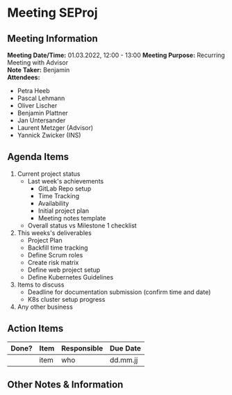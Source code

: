 # Meeting SEProj
## Meeting Information
**Meeting Date/Time:** 01.03.2022, 12:00 - 13:00 
**Meeting Purpose:** Recurring Meeting with Advisor  
**Note Taker:** Benjamin  
**Attendees:**
- Petra Heeb
- Pascal Lehmann
- Oliver Lischer
- Benjamin Plattner
- Jan Untersander
- Laurent Metzger (Advisor)
- Yannick Zwicker (INS)

## Agenda Items
1. Current project status
    - Last week's achievements
      - GitLab Repo setup
      - Time Tracking
      - Availability
      - Initial project plan
      - Meeting notes template
    - Overall status vs Milestone 1 checklist
2. This weeks's deliverables
      - Project Plan
      - Backfill time tracking
      - Define Scrum roles
      - Create risk matrix
      - Define web project setup
      - Define Kubernetes Guidelines
3. Items to discuss
    - Deadline for documentation submission (confirm time and date)
    - K8s cluster setup progress
4. Any other business

## Action Items
| Done? | Item | Responsible | Due Date |
| ---- | ---- | ---- | ---- |
| | item | who | dd.mm.jj |

## Other Notes & Information
